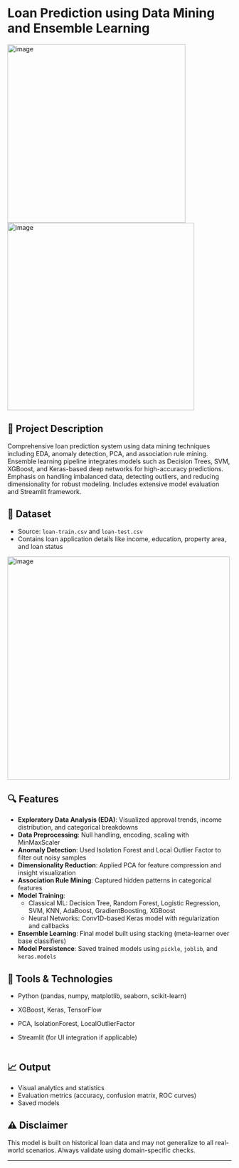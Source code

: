 # Loan Prediction using Data Mining and Ensemble Learning
<img width="400" alt="image" src="https://github.com/user-attachments/assets/ccac858d-46ea-46ee-90b5-85470b4cc9a1" />      <img width="420" alt="image" src="https://github.com/user-attachments/assets/b2431c26-e273-4c96-b789-eab36dfcd14b" />

## 📌 Project Description
Comprehensive loan prediction system using data mining techniques including EDA, anomaly detection, PCA, and association rule mining. Ensemble learning pipeline integrates models such as Decision Trees, SVM, XGBoost, and Keras-based deep networks for high-accuracy predictions. Emphasis on handling imbalanced data, detecting outliers, and reducing dimensionality for robust modeling. Includes extensive model evaluation and Streamlit framework.

## 🧾 Dataset
- Source: `loan-train.csv` and `loan-test.csv`
- Contains loan application details like income, education, property area, and loan status
<img width="500" alt="image" src="https://github.com/user-attachments/assets/b2431c26-e273-4c96-b789-eab36dfcd14b" />

## 🔍 Features
- **Exploratory Data Analysis (EDA)**: Visualized approval trends, income distribution, and categorical breakdowns
- **Data Preprocessing**: Null handling, encoding, scaling with MinMaxScaler
- **Anomaly Detection**: Used Isolation Forest and Local Outlier Factor to filter out noisy samples
- **Dimensionality Reduction**: Applied PCA for feature compression and insight visualization
- **Association Rule Mining**: Captured hidden patterns in categorical features
- **Model Training**:
  - Classical ML: Decision Tree, Random Forest, Logistic Regression, SVM, KNN, AdaBoost, GradientBoosting, XGBoost
  - Neural Networks: Conv1D-based Keras model with regularization and callbacks
- **Ensemble Learning**: Final model built using stacking (meta-learner over base classifiers)
- **Model Persistence**: Saved trained models using `pickle`, `joblib`, and `keras.models`

## 🧰 Tools & Technologies
- Python (pandas, numpy, matplotlib, seaborn, scikit-learn)
- XGBoost, Keras, TensorFlow
- PCA, IsolationForest, LocalOutlierFactor
- Streamlit (for UI integration if applicable)


    ```

## 📈 Output
- Visual analytics and statistics
- Evaluation metrics (accuracy, confusion matrix, ROC curves)
- Saved models

## ⚠️ Disclaimer
This model is built on historical loan data and may not generalize to all real-world scenarios. Always validate using domain-specific checks.

---

